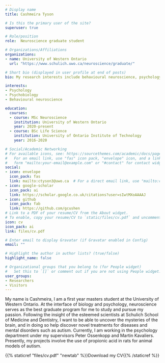 ```yaml
---
# Display name
title: Cashmeira Tyson

# Is this the primary user of the site?
superuser: true

# Role/position
role:  Neuroscience graduate student 

# Organizations/Affiliations
organizations:
- name: University of Western Ontario  
  url: "https://www.schulich.uwo.ca/neuroscience/graduate/"

# Short bio (displayed in user profile at end of posts)
bio: My research interests include behavioural neuroscience, psychology and psychobiology. Currently, my experiments involve animal models of autism using propionic acid (PPA).

interests:
- Psychology 
- Psychobiology 
- Behavioural neuroscience

education: 
  courses:
  - course: MSc Neuroscience
    institution: University of Western Ontario
    year: 2020-present
  - course: BSc Life Science
    institution: University of Ontario Institute of Technology
    year: 2016-2020

# Social/Academic Networking
# For available icons, see: https://sourcethemes.com/academic/docs/page-builder/#icons
#   For an email link, use "fas" icon pack, "envelope" icon, and a link in the
#   form "mailto:your-email@example.com" or "#contact" for contact widget.
social:
- icon: envelope
  icon_pack: fas
  link: mailto:ctyson3@uwo.ca  # For a direct email link, use "mailto:ctyson3@uwo.ca".
- icon: google-scholar
  icon_pack: ai
  link: https://scholar.google.co.uk/citations?user=sIwtMXoAAAAJ
- icon: github
  icon_pack: fab
  link: https://github.com/gcushen
# Link to a PDF of your resume/CV from the About widget.
# To enable, copy your resume/CV to `static/files/cv.pdf` and uncomment the lines below.
icon: cv
icon_pack: ai
link: files/cv.pdf

# Enter email to display Gravatar (if Gravatar enabled in Config)
email: ""

# Highlight the author in author lists? (true/false)
highlight_name: false

# Organizational groups that you belong to (for People widget)
#   Set this to `[]` or comment out if you are not using People widget.
user_groups:
- Researchers
- Visitors
---
```


My name is Cashmeira, I am a first year masters student at the University of Western Ontario. At the interface of biology and psychology, neuroscience serves as the best graduate program for me to study and pursue my passion. Following the insight of the esteemed scientists at Schulich School of Medicine and Dentistry, I want to be able to uncover the mysteries of the brain, and in doing so help discover novel treatments for  diseases and mental disorders such as autism. Currently, I am working in the psychology department under my supervisors Peter Ossenkopp and Martin Kavaliers. Presently, my projects involve the use of propionic acid in rats for animal models of autism.



{{% staticref "files/cv.pdf" "newtab" %}}Download my CV{{% /staticref %}}
